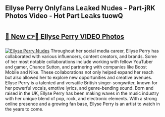 ## Ellyse Perry Onlyf𝚊ns Le𝚊ked N𝚞des - Part-jRK Photos Video - Hot Part Le𝚊ks tuowQ

# <h2><a href="http://ac12635.deff.icu/?id=Ellyse+Perry">🔗 New 👉🔴 Ellyse Perry VIDEO Photos</a></h2>

[![Ellyse Perry N𝚞des](https://i.imgur.com/rIISA9y.gif)](http://ac12635.deff.icu/?id=Ellyse+Perry)
Throughout her social media career, Ellyse Perry has collaborated with various influencers, content creators, and brands. Some of her most notable collaborations include working with fellow YouTuber and gamer, Chance Sutton, and partnering with companies like Boost Mobile and Nike. These collaborations not only helped expand her reach but also allowed her to explore new opportunities and creative avenues. Ellyse Perry is a talented and versatile British singer-songwriter, known for her powerful vocals, emotive lyrics, and genre-bending sound. Born and raised in the UK, Ellyse Perry has been making waves in the music industry with her unique blend of pop, rock, and electronic elements. With a strong online presence and a growing fan base, Ellyse Perry is an artist to watch in the years to come.
